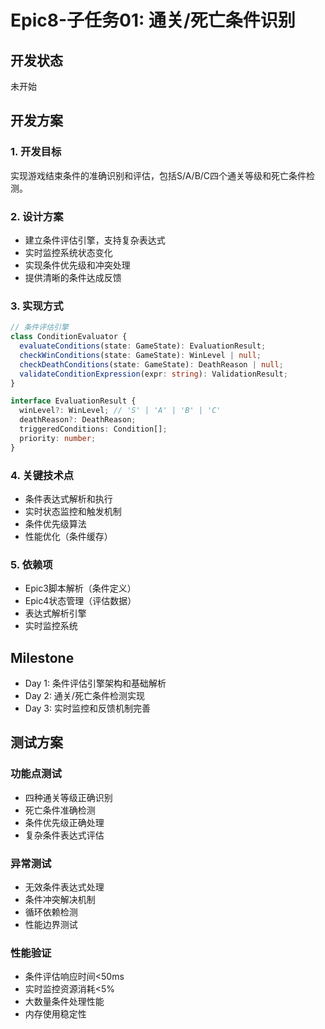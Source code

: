 # Epic8-子任务01: 通关/死亡条件识别

## 开发状态
未开始

## 开发方案

### 1. 开发目标
实现游戏结束条件的准确识别和评估，包括S/A/B/C四个通关等级和死亡条件检测。

### 2. 设计方案
- 建立条件评估引擎，支持复杂表达式
- 实时监控系统状态变化
- 实现条件优先级和冲突处理
- 提供清晰的条件达成反馈

### 3. 实现方式
```typescript
// 条件评估引擎
class ConditionEvaluator {
  evaluateConditions(state: GameState): EvaluationResult;
  checkWinConditions(state: GameState): WinLevel | null;
  checkDeathConditions(state: GameState): DeathReason | null;
  validateConditionExpression(expr: string): ValidationResult;
}

interface EvaluationResult {
  winLevel?: WinLevel; // 'S' | 'A' | 'B' | 'C'
  deathReason?: DeathReason;
  triggeredConditions: Condition[];
  priority: number;
}
```

### 4. 关键技术点
- 条件表达式解析和执行
- 实时状态监控和触发机制
- 条件优先级算法
- 性能优化（条件缓存）

### 5. 依赖项
- Epic3脚本解析（条件定义）
- Epic4状态管理（评估数据）
- 表达式解析引擎
- 实时监控系统

## Milestone

- Day 1: 条件评估引擎架构和基础解析
- Day 2: 通关/死亡条件检测实现
- Day 3: 实时监控和反馈机制完善

## 测试方案

### 功能点测试
- 四种通关等级正确识别
- 死亡条件准确检测
- 条件优先级正确处理
- 复杂条件表达式评估

### 异常测试
- 无效条件表达式处理
- 条件冲突解决机制
- 循环依赖检测
- 性能边界测试

### 性能验证
- 条件评估响应时间<50ms
- 实时监控资源消耗<5%
- 大数量条件处理性能
- 内存使用稳定性